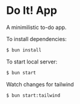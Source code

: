 # Do It! App

A minimilistic to-do app.

To install dependencies:

```bash
$ bun install
```

To start local server:

```bash
$ bun start
```

Watch changes for tailwind

```bash
$ bun start:tailwind
```
